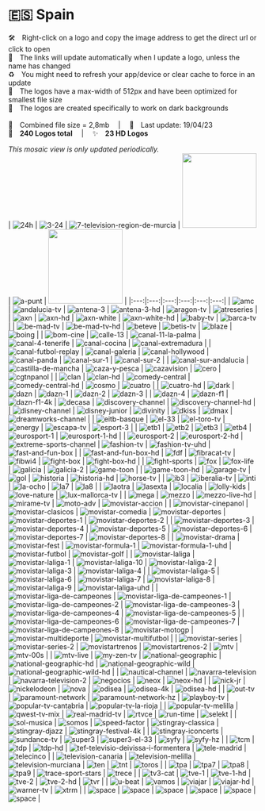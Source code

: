 🇪🇸 Spain
===============
🛠 Right-click on a logo and copy the image address to get the direct url or click to open  
🔗 The links will update automatically when I update a logo, unless the name has changed  
♻️ You might need to refresh your app/device or clear cache to force in an update  
📐 The logos have a max-width of 512px and have been optimized for smallest file size  
🖤 The logos are created specifically to work on dark backgrounds  
   
💾 Combined file size = 2,8mb  |  📅 Last update: 19/04/23  
🎨 __240 Logos total__  |  ✨ __23 HD Logos__
   
   
*This mosaic view is only updated periodically.*  
| ![24h] | ![3-24] | ![7-television-region-de-murcia] | <img src=https://raw.githubusercontent.com/cybertsotsi/tv/master/countries/spain/8tv-es.png height="150px"> | ![a-punt] | <img src=https://raw.githubusercontent.com/cybertsotsi/tv/master/countries/spain/all-flamenco-4k-es.png height="150px"> |
|:---:|:---:|:---:|:---:|:---:|:---:|
| ![amc] | ![andalucia-tv] | ![antena-3] | ![antena-3-hd] | ![aragon-tv] | ![atreseries] |
| ![axn] | ![axn-hd] | ![axn-white] | ![axn-white-hd] | ![baby-tv] | ![barca-tv] |
| ![be-mad-tv] | ![be-mad-tv-hd] | ![beteve] | ![betis-tv] | ![blaze] | ![boing] |
| ![bom-cine] | ![calle-13] | ![canal-11-la-palma] | ![canal-4-tenerife] | ![canal-cocina] | ![canal-extremadura] |
| ![canal-futbol-replay] | ![canal-galeria] | ![canal-hollywood] | ![canal-panda] | ![canal-sur-1] | ![canal-sur-2] |
| ![canal-sur-andalucia] | ![castilla-de-mancha] | ![caza-y-pesca] | ![cazavision] | ![cero] | ![cgtnpanol] |
| ![clan] | ![clan-hd] | ![comedy-central] | ![comedy-central-hd] | ![cosmo] | ![cuatro] |
| ![cuatro-hd] | ![dark] | ![dazn] | ![dazn-1] | ![dazn-2] | ![dazn-3] |
| ![dazn-4] | ![dazn-f1] | ![dazn-f1-4k] | ![decasa] | ![discovery-channel] | ![discovery-channel-hd] |
| ![disney-channel] | ![disney-junior] | ![divinity] | ![dkiss] | ![dmax] | ![dreamworks-channel] |
| ![eitb-basque] | ![el-33] | ![el-toro-tv] | ![energy] | ![escapa-tv] | ![esport-3] |
| ![etb1] | ![etb2] | ![etb3] | ![etb4] | ![eurosport-1] | ![eurosport-1-hd] |
| ![eurosport-2] | ![eurosport-2-hd] | ![extreme-sports-channel] | ![fashion-tv] | ![fashion-tv-uhd] | ![fast-and-fun-box] |
| ![fast-and-fun-box-hd] | ![fdf] | ![fibracat-tv] | ![fibwi4] | ![fight-box] | ![fight-box-hd] |
| ![fight-sports] | ![fox] | ![fox-life] | ![galicia] | ![galicia-2] | ![game-toon] |
| ![game-toon-hd] | ![garage-tv] | ![gol] | ![historia] | ![historia-hd] | ![horse-tv] |
| ![ib3] | ![iberalia-tv] | ![inti] | ![la-ocho] | ![la7] | ![la8] |
| ![laotra] | ![lasexta] | ![localia] | ![lolly-kids] | ![love-nature] | ![lux-mallorca-tv] |
| ![mega] | ![mezzo] | ![mezzo-live-hd] | ![mirame-tv] | ![moto-adv] | ![movistar-accion] |
| ![movistar-cinepanol] | ![movistar-clasicos] | ![movistar-comedia] | ![movistar-deportes] | ![movistar-deportes-1] | ![movistar-deportes-2] |
| ![movistar-deportes-3] | ![movistar-deportes-4] | ![movistar-deportes-5] | ![movistar-deportes-6] | ![movistar-deportes-7] | ![movistar-deportes-8] |
| ![movistar-drama] | ![movistar-fest] | ![movistar-formula-1] | ![movistar-formula-1-uhd] | ![movistar-futbol] | ![movistar-golf] |
| ![movistar-laliga] | ![movistar-laliga-1] | ![movistar-laliga-10] | ![movistar-laliga-2] | ![movistar-laliga-3] | ![movistar-laliga-4] |
| ![movistar-laliga-5] | ![movistar-laliga-6] | ![movistar-laliga-7] | ![movistar-laliga-8] | ![movistar-laliga-9] | ![movistar-laliga-uhd] |
| ![movistar-liga-de-campeones] | ![movistar-liga-de-campeones-1] | ![movistar-liga-de-campeones-2] | ![movistar-liga-de-campeones-3] | ![movistar-liga-de-campeones-4] | ![movistar-liga-de-campeones-5] |
| ![movistar-liga-de-campeones-6] | ![movistar-liga-de-campeones-7] | ![movistar-liga-de-campeones-8] | ![movistar-motogp] | ![movistar-multideporte] | ![movistar-multifutbol] |
| ![movistar-series] | ![movistar-series-2] | ![movistartrenos] | ![movistartrenos-2] | ![mtv] | ![mtv-00s] |
| ![mtv-live] | ![my-zen-tv] | ![national-geographic] | ![national-geographic-hd] | ![national-geographic-wild] | ![national-geographic-wild-hd] |
| ![nautical-channel] | ![navarra-television] | ![navarra-television-2] | ![negocios] | ![neox] | ![neox-hd] |
| ![nick-jr] | ![nickelodeon] | ![nova] | ![odisea] | ![odisea-4k] | ![odisea-hd] |
| ![out-tv] | ![paramount-network] | ![paramount-network-hz] | ![playboy-tv] | ![popular-tv-cantabria] | ![popular-tv-la-rioja] |
| ![popular-tv-melilla] | ![qwest-tv-mix] | ![real-madrid-tv] | ![rtvce] | ![run-time] | ![selekt] |
| ![sol-musica] | ![somos] | ![speed-factor] | ![stingray-classica] | ![stingray-djazz] | ![stingray-festival-4k] |
| ![stingray-iconcerts] | ![sundance-tv] | ![super3] | ![super3-el-33] | ![syfy] | ![syfy-hz] |
| ![tcm] | ![tdp] | ![tdp-hd] | ![tef-televisio-deivissa-i-formentera] | ![tele-madrid] | ![telecinco] |
| ![television-canaria] | ![television-melilla] | ![television-murciana] | ![ten] | ![tnt] | ![toros] |
| ![tpa] | ![tpa7] | ![tpa8] | ![tpa9] | ![trace-sport-stars] | ![trece] |
| ![tv3-cat] | ![tve-1] | ![tve-1-hd] | ![tve-2] | ![tve-2-hd] | ![tvr] |
| ![u-beat] | ![vamos] | ![viajar] | ![viajar-hd] | ![warner-tv] | ![xtrm] |
| ![space] | ![space] | ![space] | ![space] | ![space] | ![space] |

[24h]:https://raw.githubusercontent.com/cybertsotsi/tv/master/countries/spain/24h-es.png
[3-24]:https://raw.githubusercontent.com/cybertsotsi/tv/master/countries/spain/3-24-es.png
[7-television-region-de-murcia]:https://raw.githubusercontent.com/cybertsotsi/tv/master/countries/spain/7-television-region-de-murcia-es.png
[8tv]:https://raw.githubusercontent.com/cybertsotsi/tv/master/countries/spain/8tv-es.png
[a-punt]:https://raw.githubusercontent.com/cybertsotsi/tv/master/countries/spain/a-punt-es.png
[all-flamenco-4k]:https://raw.githubusercontent.com/cybertsotsi/tv/master/countries/spain/all-flamenco-4k-es.png
[amc]:https://raw.githubusercontent.com/cybertsotsi/tv/master/countries/spain/amc-es.png
[andalucia-tv]:https://raw.githubusercontent.com/cybertsotsi/tv/master/countries/spain/andalucia-tv-es.png
[antena-3]:https://raw.githubusercontent.com/cybertsotsi/tv/master/countries/spain/antena-3-es.png
[antena-3-hd]:https://raw.githubusercontent.com/cybertsotsi/tv/master/countries/spain/antena-3-hd-es.png
[aragon-tv]:https://raw.githubusercontent.com/cybertsotsi/tv/master/countries/spain/aragon-tv-es.png
[atreseries]:https://raw.githubusercontent.com/cybertsotsi/tv/master/countries/spain/atreseries-es.png
[axn]:https://raw.githubusercontent.com/cybertsotsi/tv/master/countries/spain/axn-es.png
[axn-hd]:https://raw.githubusercontent.com/cybertsotsi/tv/master/countries/spain/axn-hd-es.png
[axn-white]:https://raw.githubusercontent.com/cybertsotsi/tv/master/countries/spain/axn-white-es.png
[axn-white-hd]:https://raw.githubusercontent.com/cybertsotsi/tv/master/countries/spain/axn-white-hd-es.png
[baby-tv]:https://raw.githubusercontent.com/cybertsotsi/tv/master/countries/spain/baby-tv-es.png
[barca-tv]:https://raw.githubusercontent.com/cybertsotsi/tv/master/countries/spain/barca-tv-es.png
[be-mad-tv]:https://raw.githubusercontent.com/cybertsotsi/tv/master/countries/spain/be-mad-tv-es.png
[be-mad-tv-hd]:https://raw.githubusercontent.com/cybertsotsi/tv/master/countries/spain/be-mad-tv-hd-es.png
[beteve]:https://raw.githubusercontent.com/cybertsotsi/tv/master/countries/spain/beteve-es.png
[betis-tv]:https://raw.githubusercontent.com/cybertsotsi/tv/master/countries/spain/betis-tv-es.png
[blaze]:https://raw.githubusercontent.com/cybertsotsi/tv/master/countries/spain/blaze-es.png
[boing]:https://raw.githubusercontent.com/cybertsotsi/tv/master/countries/spain/boing-es.png
[bom-cine]:https://raw.githubusercontent.com/cybertsotsi/tv/master/countries/spain/bom-cine-es.png
[calle-13]:https://raw.githubusercontent.com/cybertsotsi/tv/master/countries/spain/calle-13-es.png
[canal-11-la-palma]:https://raw.githubusercontent.com/cybertsotsi/tv/master/countries/spain/canal-11-la-palma-es.png
[canal-4-tenerife]:https://raw.githubusercontent.com/cybertsotsi/tv/master/countries/spain/canal-4-tenerife-es.png
[canal-cocina]:https://raw.githubusercontent.com/cybertsotsi/tv/master/countries/spain/canal-cocina-es.png
[canal-extremadura]:https://raw.githubusercontent.com/cybertsotsi/tv/master/countries/spain/canal-extremadura-es.png
[canal-futbol-replay]:https://raw.githubusercontent.com/cybertsotsi/tv/master/countries/spain/canal-futbol-replay-es.png
[canal-galeria]:https://raw.githubusercontent.com/cybertsotsi/tv/master/countries/spain/canal-galeria-es.png
[canal-hollywood]:https://raw.githubusercontent.com/cybertsotsi/tv/master/countries/spain/canal-hollywood-es.png
[canal-panda]:https://raw.githubusercontent.com/cybertsotsi/tv/master/countries/spain/canal-panda-es.png
[canal-sur-1]:https://raw.githubusercontent.com/cybertsotsi/tv/master/countries/spain/canal-sur-1-es.png
[canal-sur-2]:https://raw.githubusercontent.com/cybertsotsi/tv/master/countries/spain/canal-sur-2-es.png
[canal-sur-andalucia]:https://raw.githubusercontent.com/cybertsotsi/tv/master/countries/spain/canal-sur-andalucia-es.png
[castilla-de-mancha]:https://raw.githubusercontent.com/cybertsotsi/tv/master/countries/spain/castilla-de-mancha-es.png
[caza-y-pesca]:https://raw.githubusercontent.com/cybertsotsi/tv/master/countries/spain/caza-y-pesca-es.png
[cazavision]:https://raw.githubusercontent.com/cybertsotsi/tv/master/countries/spain/cazavision-es.png
[cero]:https://raw.githubusercontent.com/cybertsotsi/tv/master/countries/spain/cero-es.png
[cgtnpanol]:https://raw.githubusercontent.com/cybertsotsi/tv/master/countries/spain/cgtn-espanol-es.png
[clan]:https://raw.githubusercontent.com/cybertsotsi/tv/master/countries/spain/clan-es.png
[clan-hd]:https://raw.githubusercontent.com/cybertsotsi/tv/master/countries/spain/clan-hd-es.png
[comedy-central]:https://raw.githubusercontent.com/cybertsotsi/tv/master/countries/spain/comedy-central-es.png
[comedy-central-hd]:https://raw.githubusercontent.com/cybertsotsi/tv/master/countries/spain/comedy-central-hd-es.png
[cosmo]:https://raw.githubusercontent.com/cybertsotsi/tv/master/countries/spain/cosmo-es.png
[cuatro]:https://raw.githubusercontent.com/cybertsotsi/tv/master/countries/spain/cuatro-es.png
[cuatro-hd]:https://raw.githubusercontent.com/cybertsotsi/tv/master/countries/spain/cuatro-hd-es.png
[dark]:https://raw.githubusercontent.com/cybertsotsi/tv/master/countries/spain/dark-es.png
[dazn]:https://raw.githubusercontent.com/cybertsotsi/tv/master/countries/spain/dazn-es.png
[dazn-1]:https://raw.githubusercontent.com/cybertsotsi/tv/master/countries/spain/dazn-1-es.png
[dazn-2]:https://raw.githubusercontent.com/cybertsotsi/tv/master/countries/spain/dazn-2-es.png
[dazn-3]:https://raw.githubusercontent.com/cybertsotsi/tv/master/countries/spain/dazn-3-es.png
[dazn-4]:https://raw.githubusercontent.com/cybertsotsi/tv/master/countries/spain/dazn-4-es.png
[dazn-f1]:https://raw.githubusercontent.com/cybertsotsi/tv/master/countries/spain/dazn-f1-es.png
[dazn-f1-4k]:https://raw.githubusercontent.com/cybertsotsi/tv/master/countries/spain/dazn-f1-4k-es.png
[decasa]:https://raw.githubusercontent.com/cybertsotsi/tv/master/countries/spain/decasa-es.png
[discovery-channel]:https://raw.githubusercontent.com/cybertsotsi/tv/master/countries/spain/discovery-channel-es.png
[discovery-channel-hd]:https://raw.githubusercontent.com/cybertsotsi/tv/master/countries/spain/discovery-channel-hd-es.png
[disney-channel]:https://raw.githubusercontent.com/cybertsotsi/tv/master/countries/spain/disney-channel-es.png
[disney-junior]:https://raw.githubusercontent.com/cybertsotsi/tv/master/countries/spain/disney-junior-es.png
[divinity]:https://raw.githubusercontent.com/cybertsotsi/tv/master/countries/spain/divinity-es.png
[dkiss]:https://raw.githubusercontent.com/cybertsotsi/tv/master/countries/spain/dkiss-es.png
[dmax]:https://raw.githubusercontent.com/cybertsotsi/tv/master/countries/spain/dmax-es.png
[dreamworks-channel]:https://raw.githubusercontent.com/cybertsotsi/tv/master/countries/spain/dreamworks-channel-es.png
[eitb-basque]:https://raw.githubusercontent.com/cybertsotsi/tv/master/countries/spain/eitb-basque-es.png
[el-33]:https://raw.githubusercontent.com/cybertsotsi/tv/master/countries/spain/el-33-es.png
[el-toro-tv]:https://raw.githubusercontent.com/cybertsotsi/tv/master/countries/spain/el-toro-tv-es.png
[energy]:https://raw.githubusercontent.com/cybertsotsi/tv/master/countries/spain/energy-es.png
[escapa-tv]:https://raw.githubusercontent.com/cybertsotsi/tv/master/countries/spain/escapa-tv-es.png
[esport-3]:https://raw.githubusercontent.com/cybertsotsi/tv/master/countries/spain/esport-3-es.png
[etb1]:https://raw.githubusercontent.com/cybertsotsi/tv/master/countries/spain/etb1-es.png
[etb2]:https://raw.githubusercontent.com/cybertsotsi/tv/master/countries/spain/etb2-es.png
[etb3]:https://raw.githubusercontent.com/cybertsotsi/tv/master/countries/spain/etb3-es.png
[etb4]:https://raw.githubusercontent.com/cybertsotsi/tv/master/countries/spain/etb4-es.png
[eurosport-1]:https://raw.githubusercontent.com/cybertsotsi/tv/master/countries/spain/eurosport-1-es.png
[eurosport-1-hd]:https://raw.githubusercontent.com/cybertsotsi/tv/master/countries/spain/eurosport-1-hd-es.png
[eurosport-2]:https://raw.githubusercontent.com/cybertsotsi/tv/master/countries/spain/eurosport-2-es.png
[eurosport-2-hd]:https://raw.githubusercontent.com/cybertsotsi/tv/master/countries/spain/eurosport-2-hd-es.png
[extreme-sports-channel]:https://raw.githubusercontent.com/cybertsotsi/tv/master/countries/spain/extreme-sports-channel-es.png
[fashion-tv]:https://raw.githubusercontent.com/cybertsotsi/tv/master/countries/spain/fashion-tv-es.png
[fashion-tv-uhd]:https://raw.githubusercontent.com/cybertsotsi/tv/master/countries/spain/fashion-tv-uhd.png
[fast-and-fun-box]:https://raw.githubusercontent.com/cybertsotsi/tv/master/countries/spain/fast-and-fun-box-es.png
[fast-and-fun-box-hd]:https://raw.githubusercontent.com/cybertsotsi/tv/master/countries/spain/fast-and-fun-box-hd-es.png
[fdf]:https://raw.githubusercontent.com/cybertsotsi/tv/master/countries/spain/fdf-es.png
[fibracat-tv]:https://raw.githubusercontent.com/cybertsotsi/tv/master/countries/spain/fibracat-tv-es.png
[fibwi4]:https://raw.githubusercontent.com/cybertsotsi/tv/master/countries/spain/fibwi4-es.png
[fight-box]:https://raw.githubusercontent.com/cybertsotsi/tv/master/countries/spain/fight-box-es.png
[fight-box-hd]:https://raw.githubusercontent.com/cybertsotsi/tv/master/countries/spain/fight-box-hd-es.png
[fight-sports]:https://raw.githubusercontent.com/cybertsotsi/tv/master/countries/spain/fight-sports-es.png
[fox]:https://raw.githubusercontent.com/cybertsotsi/tv/master/countries/spain/fox-es.png
[fox-life]:https://raw.githubusercontent.com/cybertsotsi/tv/master/countries/spain/fox-life-es.png
[galicia]:https://raw.githubusercontent.com/cybertsotsi/tv/master/countries/spain/galicia-es.png
[galicia-2]:https://raw.githubusercontent.com/cybertsotsi/tv/master/countries/spain/galicia-2-es.png
[game-toon]:https://raw.githubusercontent.com/cybertsotsi/tv/master/countries/spain/game-toon-es.png
[game-toon-hd]:https://raw.githubusercontent.com/cybertsotsi/tv/master/countries/spain/game-toon-hd-es.png
[garage-tv]:https://raw.githubusercontent.com/cybertsotsi/tv/master/countries/spain/garage-tv-es.png
[gol]:https://raw.githubusercontent.com/cybertsotsi/tv/master/countries/spain/gol-es.png
[historia]:https://raw.githubusercontent.com/cybertsotsi/tv/master/countries/spain/historia-es.png
[historia-hd]:https://raw.githubusercontent.com/cybertsotsi/tv/master/countries/spain/historia-hd-es.png
[horse-tv]:https://raw.githubusercontent.com/cybertsotsi/tv/master/countries/spain/horse-tv-es.png
[ib3]:https://raw.githubusercontent.com/cybertsotsi/tv/master/countries/spain/ib3-es.png
[iberalia-tv]:https://raw.githubusercontent.com/cybertsotsi/tv/master/countries/spain/iberalia-tv-es.png
[inti]:https://raw.githubusercontent.com/cybertsotsi/tv/master/countries/spain/inti-es.png
[la-ocho]:https://raw.githubusercontent.com/cybertsotsi/tv/master/countries/spain/la-ocho-es.png
[la7]:https://raw.githubusercontent.com/cybertsotsi/tv/master/countries/spain/la7-es.png
[la8]:https://raw.githubusercontent.com/cybertsotsi/tv/master/countries/spain/la8-es.png
[laotra]:https://raw.githubusercontent.com/cybertsotsi/tv/master/countries/spain/laotra-es.png
[lasexta]:https://raw.githubusercontent.com/cybertsotsi/tv/master/countries/spain/lasexta-es.png
[localia]:https://raw.githubusercontent.com/cybertsotsi/tv/master/countries/spain/localia-es.png
[lolly-kids]:https://raw.githubusercontent.com/cybertsotsi/tv/master/countries/spain/lolly-kids-es.png
[love-nature]:https://raw.githubusercontent.com/cybertsotsi/tv/master/countries/spain/love-nature-es.png
[lux-mallorca-tv]:https://raw.githubusercontent.com/cybertsotsi/tv/master/countries/spain/lux-mallorca-tv-es.png
[mega]:https://raw.githubusercontent.com/cybertsotsi/tv/master/countries/spain/mega-es.png
[mezzo]:https://raw.githubusercontent.com/cybertsotsi/tv/master/countries/spain/mezzo-es.png
[mezzo-live-hd]:https://raw.githubusercontent.com/cybertsotsi/tv/master/countries/spain/mezzo-live-hd-es.png
[mirame-tv]:https://raw.githubusercontent.com/cybertsotsi/tv/master/countries/spain/mirame-tv-es.png
[moto-adv]:https://raw.githubusercontent.com/cybertsotsi/tv/master/countries/spain/moto-adv-es.png
[movistar-accion]:https://raw.githubusercontent.com/cybertsotsi/tv/master/countries/spain/movistar-accion-es.png
[movistar-cinepanol]:https://raw.githubusercontent.com/cybertsotsi/tv/master/countries/spain/movistar-cine-espanol-es.png
[movistar-clasicos]:https://raw.githubusercontent.com/cybertsotsi/tv/master/countries/spain/movistar-clasicos-es.png
[movistar-comedia]:https://raw.githubusercontent.com/cybertsotsi/tv/master/countries/spain/movistar-comedia-es.png
[movistar-deportes]:https://raw.githubusercontent.com/cybertsotsi/tv/master/countries/spain/movistar-deportes-es.png
[movistar-deportes-1]:https://raw.githubusercontent.com/cybertsotsi/tv/master/countries/spain/movistar-deportes-1-es.png
[movistar-deportes-2]:https://raw.githubusercontent.com/cybertsotsi/tv/master/countries/spain/movistar-deportes-2-es.png
[movistar-deportes-3]:https://raw.githubusercontent.com/cybertsotsi/tv/master/countries/spain/movistar-deportes-3-es.png
[movistar-deportes-4]:https://raw.githubusercontent.com/cybertsotsi/tv/master/countries/spain/movistar-deportes-4-es.png
[movistar-deportes-5]:https://raw.githubusercontent.com/cybertsotsi/tv/master/countries/spain/movistar-deportes-5-es.png
[movistar-deportes-6]:https://raw.githubusercontent.com/cybertsotsi/tv/master/countries/spain/movistar-deportes-6-es.png
[movistar-deportes-7]:https://raw.githubusercontent.com/cybertsotsi/tv/master/countries/spain/movistar-deportes-7-es.png
[movistar-deportes-8]:https://raw.githubusercontent.com/cybertsotsi/tv/master/countries/spain/movistar-deportes-8-es.png
[movistar-drama]:https://raw.githubusercontent.com/cybertsotsi/tv/master/countries/spain/movistar-drama-es.png
[movistar-fest]:https://raw.githubusercontent.com/cybertsotsi/tv/master/countries/spain/movistar-fest-es.png
[movistar-formula-1]:https://raw.githubusercontent.com/cybertsotsi/tv/master/countries/spain/movistar-formula-1-es.png
[movistar-formula-1-uhd]:https://raw.githubusercontent.com/cybertsotsi/tv/master/countries/spain/movistar-formula-1-uhd-es.png
[movistar-futbol]:https://raw.githubusercontent.com/cybertsotsi/tv/master/countries/spain/movistar-futbol-es.png
[movistar-golf]:https://raw.githubusercontent.com/cybertsotsi/tv/master/countries/spain/movistar-golf-es.png
[movistar-laliga]:https://raw.githubusercontent.com/cybertsotsi/tv/master/countries/spain/movistar-laliga-es.png
[movistar-laliga-1]:https://raw.githubusercontent.com/cybertsotsi/tv/master/countries/spain/movistar-laliga-1-es.png
[movistar-laliga-10]:https://raw.githubusercontent.com/cybertsotsi/tv/master/countries/spain/movistar-laliga-10-es.png
[movistar-laliga-2]:https://raw.githubusercontent.com/cybertsotsi/tv/master/countries/spain/movistar-laliga-2-es.png
[movistar-laliga-3]:https://raw.githubusercontent.com/cybertsotsi/tv/master/countries/spain/movistar-laliga-3-es.png
[movistar-laliga-4]:https://raw.githubusercontent.com/cybertsotsi/tv/master/countries/spain/movistar-laliga-4-es.png
[movistar-laliga-5]:https://raw.githubusercontent.com/cybertsotsi/tv/master/countries/spain/movistar-laliga-5-es.png
[movistar-laliga-6]:https://raw.githubusercontent.com/cybertsotsi/tv/master/countries/spain/movistar-laliga-6-es.png
[movistar-laliga-7]:https://raw.githubusercontent.com/cybertsotsi/tv/master/countries/spain/movistar-laliga-7-es.png
[movistar-laliga-8]:https://raw.githubusercontent.com/cybertsotsi/tv/master/countries/spain/movistar-laliga-8-es.png
[movistar-laliga-9]:https://raw.githubusercontent.com/cybertsotsi/tv/master/countries/spain/movistar-laliga-9-es.png
[movistar-laliga-uhd]:https://raw.githubusercontent.com/cybertsotsi/tv/master/countries/spain/movistar-laliga-uhd-es.png
[movistar-liga-de-campeones]:https://raw.githubusercontent.com/cybertsotsi/tv/master/countries/spain/movistar-liga-de-campeones-es.png
[movistar-liga-de-campeones-1]:https://raw.githubusercontent.com/cybertsotsi/tv/master/countries/spain/movistar-liga-de-campeones-1-es.png
[movistar-liga-de-campeones-2]:https://raw.githubusercontent.com/cybertsotsi/tv/master/countries/spain/movistar-liga-de-campeones-2-es.png
[movistar-liga-de-campeones-3]:https://raw.githubusercontent.com/cybertsotsi/tv/master/countries/spain/movistar-liga-de-campeones-3-es.png
[movistar-liga-de-campeones-4]:https://raw.githubusercontent.com/cybertsotsi/tv/master/countries/spain/movistar-liga-de-campeones-4-es.png
[movistar-liga-de-campeones-5]:https://raw.githubusercontent.com/cybertsotsi/tv/master/countries/spain/movistar-liga-de-campeones-5-es.png
[movistar-liga-de-campeones-6]:https://raw.githubusercontent.com/cybertsotsi/tv/master/countries/spain/movistar-liga-de-campeones-6-es.png
[movistar-liga-de-campeones-7]:https://raw.githubusercontent.com/cybertsotsi/tv/master/countries/spain/movistar-liga-de-campeones-7-es.png
[movistar-liga-de-campeones-8]:https://raw.githubusercontent.com/cybertsotsi/tv/master/countries/spain/movistar-liga-de-campeones-8-es.png
[movistar-motogp]:https://raw.githubusercontent.com/cybertsotsi/tv/master/countries/spain/movistar-motogp-es.png
[movistar-multideporte]:https://raw.githubusercontent.com/cybertsotsi/tv/master/countries/spain/movistar-multideporte-es.png
[movistar-multifutbol]:https://raw.githubusercontent.com/cybertsotsi/tv/master/countries/spain/movistar-multifutbol-es.png
[movistar-series]:https://raw.githubusercontent.com/cybertsotsi/tv/master/countries/spain/movistar-series-es.png
[movistar-series-2]:https://raw.githubusercontent.com/cybertsotsi/tv/master/countries/spain/movistar-series-2-es.png
[movistartrenos]:https://raw.githubusercontent.com/cybertsotsi/tv/master/countries/spain/movistar-estrenos-es.png
[movistartrenos-2]:https://raw.githubusercontent.com/cybertsotsi/tv/master/countries/spain/movistar-estrenos-2-es.png
[mtv]:https://raw.githubusercontent.com/cybertsotsi/tv/master/countries/spain/mtv-es.png
[mtv-00s]:https://raw.githubusercontent.com/cybertsotsi/tv/master/countries/spain/mtv-00s-es.png
[mtv-live]:https://raw.githubusercontent.com/cybertsotsi/tv/master/countries/spain/mtv-live-es.png
[my-zen-tv]:https://raw.githubusercontent.com/cybertsotsi/tv/master/countries/spain/my-zen-tv-es.png
[national-geographic]:https://raw.githubusercontent.com/cybertsotsi/tv/master/countries/spain/national-geographic-es.png
[national-geographic-hd]:https://raw.githubusercontent.com/cybertsotsi/tv/master/countries/spain/national-geographic-hd-es.png
[national-geographic-wild]:https://raw.githubusercontent.com/cybertsotsi/tv/master/countries/spain/national-geographic-wild-es.png
[national-geographic-wild-hd]:https://raw.githubusercontent.com/cybertsotsi/tv/master/countries/spain/national-geographic-wild-hd-es.png
[nautical-channel]:https://raw.githubusercontent.com/cybertsotsi/tv/master/countries/spain/nautical-channel-es.png
[navarra-television]:https://raw.githubusercontent.com/cybertsotsi/tv/master/countries/spain/navarra-television-es.png
[navarra-television-2]:https://raw.githubusercontent.com/cybertsotsi/tv/master/countries/spain/navarra-television-2-es.png
[negocios]:https://raw.githubusercontent.com/cybertsotsi/tv/master/countries/spain/negocios-es.png
[neox]:https://raw.githubusercontent.com/cybertsotsi/tv/master/countries/spain/neox-es.png
[neox-hd]:https://raw.githubusercontent.com/cybertsotsi/tv/master/countries/spain/neox-hd-es.png
[nick-jr]:https://raw.githubusercontent.com/cybertsotsi/tv/master/countries/spain/nick-jr-es.png
[nickelodeon]:https://raw.githubusercontent.com/cybertsotsi/tv/master/countries/spain/nickelodeon-es.png
[nova]:https://raw.githubusercontent.com/cybertsotsi/tv/master/countries/spain/nova-es.png
[odisea]:https://raw.githubusercontent.com/cybertsotsi/tv/master/countries/spain/odisea-es.png
[odisea-4k]:https://raw.githubusercontent.com/cybertsotsi/tv/master/countries/spain/odisea-4k-es.png
[odisea-hd]:https://raw.githubusercontent.com/cybertsotsi/tv/master/countries/spain/odisea-hd-es.png
[out-tv]:https://raw.githubusercontent.com/cybertsotsi/tv/master/countries/spain/out-tv-es.png
[paramount-network]:https://raw.githubusercontent.com/cybertsotsi/tv/master/countries/spain/paramount-network-es.png
[paramount-network-hz]:https://raw.githubusercontent.com/cybertsotsi/tv/master/countries/spain/paramount-network-hz-es.png
[playboy-tv]:https://raw.githubusercontent.com/cybertsotsi/tv/master/countries/spain/playboy-tv-es.png
[popular-tv-cantabria]:https://raw.githubusercontent.com/cybertsotsi/tv/master/countries/spain/popular-tv-cantabria-es.png
[popular-tv-la-rioja]:https://raw.githubusercontent.com/cybertsotsi/tv/master/countries/spain/popular-tv-la-rioja-es.png
[popular-tv-melilla]:https://raw.githubusercontent.com/cybertsotsi/tv/master/countries/spain/popular-tv-melilla-es.png
[qwest-tv-mix]:https://raw.githubusercontent.com/cybertsotsi/tv/master/countries/spain/qwest-tv-mix-es.png
[real-madrid-tv]:https://raw.githubusercontent.com/cybertsotsi/tv/master/countries/spain/real-madrid-tv-es.png
[rtvce]:https://raw.githubusercontent.com/cybertsotsi/tv/master/countries/spain/rtvce-es.png
[run-time]:https://raw.githubusercontent.com/cybertsotsi/tv/master/countries/spain/run-time-es.png
[selekt]:https://raw.githubusercontent.com/cybertsotsi/tv/master/countries/spain/selekt-es.png
[sol-musica]:https://raw.githubusercontent.com/cybertsotsi/tv/master/countries/spain/sol-musica-es.png
[somos]:https://raw.githubusercontent.com/cybertsotsi/tv/master/countries/spain/somos-es.png
[speed-factor]:https://raw.githubusercontent.com/cybertsotsi/tv/master/countries/spain/speed-factor-es.png
[stingray-classica]:https://raw.githubusercontent.com/cybertsotsi/tv/master/countries/spain/stingray-classica-es.png
[stingray-djazz]:https://raw.githubusercontent.com/cybertsotsi/tv/master/countries/spain/stingray-djazz-es.png
[stingray-festival-4k]:https://raw.githubusercontent.com/cybertsotsi/tv/master/countries/spain/stingray-festival-4k-es.png
[stingray-iconcerts]:https://raw.githubusercontent.com/cybertsotsi/tv/master/countries/spain/stingray-iconcerts-es.png
[sundance-tv]:https://raw.githubusercontent.com/cybertsotsi/tv/master/countries/spain/sundance-tv-es.png
[super3]:https://raw.githubusercontent.com/cybertsotsi/tv/master/countries/spain/super3-es.png
[super3-el-33]:https://raw.githubusercontent.com/cybertsotsi/tv/master/countries/spain/super3-el-33-es.png
[syfy]:https://raw.githubusercontent.com/cybertsotsi/tv/master/countries/spain/syfy-es.png
[syfy-hz]:https://raw.githubusercontent.com/cybertsotsi/tv/master/countries/spain/syfy-hz-es.png
[tcm]:https://raw.githubusercontent.com/cybertsotsi/tv/master/countries/spain/tcm-es.png
[tdp]:https://raw.githubusercontent.com/cybertsotsi/tv/master/countries/spain/tdp-es.png
[tdp-hd]:https://raw.githubusercontent.com/cybertsotsi/tv/master/countries/spain/tdp-hd-es.png
[tef-televisio-deivissa-i-formentera]:https://raw.githubusercontent.com/cybertsotsi/tv/master/countries/spain/tef-televisio-deivissa-i-formentera-es.png
[tele-madrid]:https://raw.githubusercontent.com/cybertsotsi/tv/master/countries/spain/tele-madrid-es.png
[telecinco]:https://raw.githubusercontent.com/cybertsotsi/tv/master/countries/spain/telecinco-es.png
[television-canaria]:https://raw.githubusercontent.com/cybertsotsi/tv/master/countries/spain/television-canaria-es.png
[television-melilla]:https://raw.githubusercontent.com/cybertsotsi/tv/master/countries/spain/television-melilla-es.png
[television-murciana]:https://raw.githubusercontent.com/cybertsotsi/tv/master/countries/spain/television-murciana-es.png
[ten]:https://raw.githubusercontent.com/cybertsotsi/tv/master/countries/spain/ten-es.png
[tnt]:https://raw.githubusercontent.com/cybertsotsi/tv/master/countries/spain/tnt-es.png
[toros]:https://raw.githubusercontent.com/cybertsotsi/tv/master/countries/spain/toros-es.png
[tpa]:https://raw.githubusercontent.com/cybertsotsi/tv/master/countries/spain/tpa-es.png
[tpa7]:https://raw.githubusercontent.com/cybertsotsi/tv/master/countries/spain/tpa7-es.png
[tpa8]:https://raw.githubusercontent.com/cybertsotsi/tv/master/countries/spain/tpa8-es.png
[tpa9]:https://raw.githubusercontent.com/cybertsotsi/tv/master/countries/spain/tpa9-es.png
[trace-sport-stars]:https://raw.githubusercontent.com/cybertsotsi/tv/master/countries/spain/trace-sport-stars-es.png
[trece]:https://raw.githubusercontent.com/cybertsotsi/tv/master/countries/spain/trece-es.png
[tv3-cat]:https://raw.githubusercontent.com/cybertsotsi/tv/master/countries/spain/tv3-cat-es.png
[tve-1]:https://raw.githubusercontent.com/cybertsotsi/tv/master/countries/spain/tve-1-es.png
[tve-1-hd]:https://raw.githubusercontent.com/cybertsotsi/tv/master/countries/spain/tve-1-hd-es.png
[tve-2]:https://raw.githubusercontent.com/cybertsotsi/tv/master/countries/spain/tve-2-es.png
[tve-2-hd]:https://raw.githubusercontent.com/cybertsotsi/tv/master/countries/spain/tve-2-hd-es.png
[tvr]:https://raw.githubusercontent.com/cybertsotsi/tv/master/countries/spain/tvr-es.png
[u-beat]:https://raw.githubusercontent.com/cybertsotsi/tv/master/countries/spain/u-beat-es.png
[vamos]:https://raw.githubusercontent.com/cybertsotsi/tv/master/countries/spain/vamos-es.png
[viajar]:https://raw.githubusercontent.com/cybertsotsi/tv/master/countries/spain/viajar-es.png
[viajar-hd]:https://raw.githubusercontent.com/cybertsotsi/tv/master/countries/spain/viajar-hd-es.png
[warner-tv]:https://raw.githubusercontent.com/cybertsotsi/tv/master/countries/spain/warner-tv-es.png
[xtrm]:https://raw.githubusercontent.com/cybertsotsi/tv/master/countries/spain/xtrm-es.png

[space]:https://raw.githubusercontent.com/cybertsotsi/tv/master/misc/%CE%A9/space-1500.png
